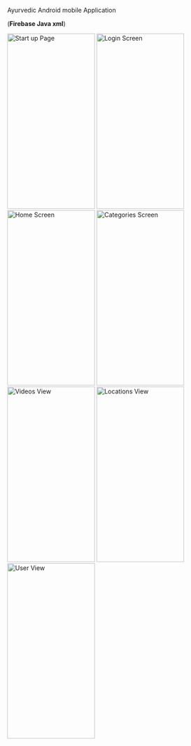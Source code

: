 Ayurvedic Android mobile Application

(**Firebase Java xml**)

<img alt="Start up Page" height="400" src="https://github.com/hirunch/Ayur_App/assets/116061206/cab7c2f5-0fcb-41d9-85af-343da4ae85a4" width="200"/>
<img alt="Login Screen" height="400" src="https://github.com/hirunch/Ayur_App/assets/116061206/68d2ea09-d536-4b54-a673-5e19536cf9f5" width="200"/>
<img alt="Home Screen" height="400" src="https://github.com/hirunch/Ayur_App/assets/116061206/805bc01f-bacd-4c60-a93a-af6025278195" width="200"/>
<img alt="Categories Screen" height="400" src="https://github.com/hirunch/Ayur_App/assets/116061206/a8e9712b-2786-4105-a8b2-ef87dcc8a575" width="200"/>
<img alt="Videos View" height="400" src="https://github.com/hirunch/Ayur_App/assets/116061206/2f034084-3509-41b2-9d98-e976015a4872" width="200"/>
<img alt="Locations View" height="400" src="https://github.com/hirunch/Ayur_App/assets/116061206/8c4c2aea-9f25-427b-be57-7f423b5184c3" width="200"/>
<img alt="User View" height="400" src="https://github.com/hirunch/Ayur_App/assets/116061206/9a0366ab-e206-4cdf-9c7e-31c001dc8b3b" width="200"/>

